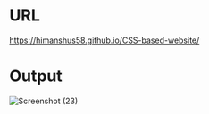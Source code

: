 # URL
https://himanshus58.github.io/CSS-based-website/

# Output

![Screenshot (23)](https://github.com/HimanshuS58/CSS-based-website/assets/142159346/890dcec3-a3ee-404f-ac94-462fe1bf6b62)
